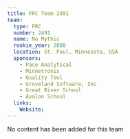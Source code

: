 ```yaml
---
title: FRC Team 2491
team:
  type: FRC
  number: 2491
  name: No Mythic
  rookie_year: 2008
  location: St. Paul, Minnesota, USA
  sponsors:
    - Pace Analytical
    - Minnetronix
    - Quality Tool
    - Groveland Software, Inc
    - Great River School
    - Avalon School
  links:
    Website: 
---
```

No content has been added for this team